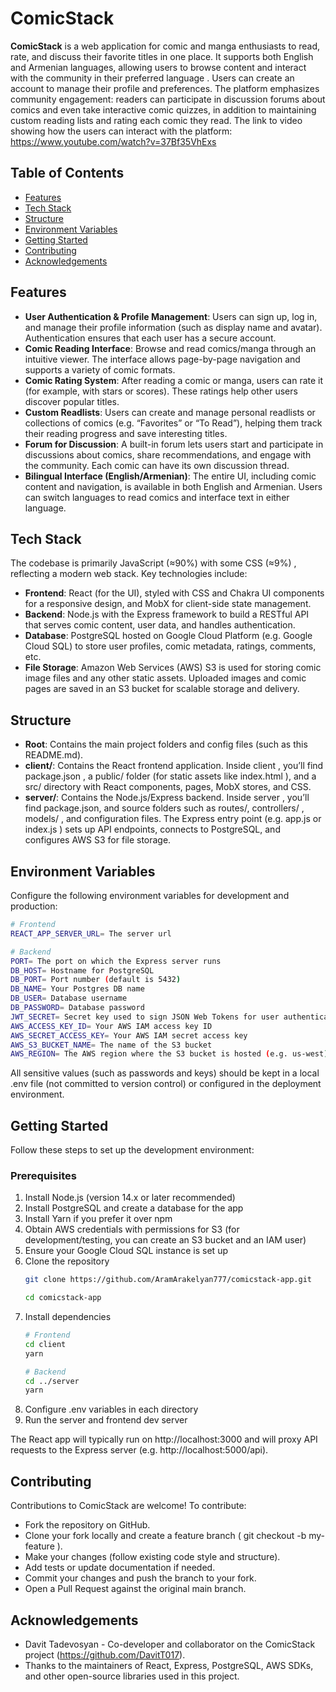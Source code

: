 # ComicStack

**ComicStack** is a web application for comic and manga enthusiasts to read, rate, and discuss their favorite titles in one place. It supports both English and Armenian languages, allowing users to browse content and interact with the community in their preferred language . Users can create an account to manage their profile and preferences. The platform emphasizes community engagement: readers can participate in discussion forums about comics and even take interactive comic quizzes, in addition to maintaining custom reading lists and rating each comic they read. The link to video showing how the users can interact with the platform: https://www.youtube.com/watch?v=37Bf35VhExs

## Table of Contents
- [Features](#features)
- [Tech Stack](#tech-stack)
- [Structure](#structure)
- [Environment Variables](#environment-variables)
- [Getting Started](#getting-started)
- [Contributing](#contributing)
- [Acknowledgements](#acknowledgements)

## Features
- **User Authentication & Profile Management**: Users can sign up, log in, and manage their profile information (such as display name and avatar). Authentication ensures that each user has a secure account.
- **Comic Reading Interface**: Browse and read comics/manga through an intuitive viewer. The interface allows page-by-page navigation and supports a variety of comic formats.
- **Comic Rating System**: After reading a comic or manga, users can rate it (for example, with stars or scores). These ratings help other users discover popular titles.
- **Custom Readlists**: Users can create and manage personal readlists or collections of comics (e.g. “Favorites” or “To Read”), helping them track their reading progress and save interesting titles.
- **Forum for Discussion**: A built-in forum lets users start and participate in discussions about comics, share recommendations, and engage with the community. Each comic can have its own discussion thread.
- **Bilingual Interface (English/Armenian)**: The entire UI, including comic content and navigation, is available in both English and Armenian. Users can switch languages to read comics and interface text in either language.

## Tech Stack
The codebase is primarily JavaScript (≈90%) with some CSS (≈9%) , reflecting a modern web stack. Key technologies include:
- **Frontend**: React (for the UI), styled with CSS and Chakra UI components for a responsive design, and MobX for client-side state management.
- **Backend**: Node.js with the Express framework to build a RESTful API that serves comic content, user data, and handles authentication.
- **Database**: PostgreSQL hosted on Google Cloud Platform (e.g. Google Cloud SQL) to store user profiles, comic metadata, ratings, comments, etc.
- **File Storage**: Amazon Web Services (AWS) S3 is used for storing comic image files and any other static assets. Uploaded images and comic pages are saved in an S3 bucket for scalable storage and delivery.

## Structure
- **Root**: Contains the main project folders and config files (such as this README.md).
- **client/**: Contains the React frontend application. Inside client , you’ll find package.json , a public/ folder (for static assets like index.html ), and a src/ directory with React components, pages, MobX stores, and CSS.
- **server/**: Contains the Node.js/Express backend. Inside server , you’ll find package.json, and source folders such as routes/, controllers/ , models/ , and configuration files. The Express entry point (e.g. app.js or index.js ) sets up API endpoints, connects to PostgreSQL, and configures AWS S3 for file storage.

## Environment Variables
Configure the following environment variables for development and production:
```bash
# Frontend
REACT_APP_SERVER_URL= The server url

# Backend
PORT= The port on which the Express server runs
DB_HOST= Hostname for PostgreSQL
DB_PORT= Port number (default is 5432)
DB_NAME= Your Postgres DB name
DB_USER= Database username
DB_PASSWORD= Database password
JWT_SECRET= Secret key used to sign JSON Web Tokens for user authentication
AWS_ACCESS_KEY_ID= Your AWS IAM access key ID
AWS_SECRET_ACCESS_KEY= Your AWS IAM secret access key
AWS_S3_BUCKET_NAME= The name of the S3 bucket
AWS_REGION= The AWS region where the S3 bucket is hosted (e.g. us-west).
```
All sensitive values (such as passwords and keys) should be kept in a local .env file (not committed to version control) or configured in the deployment environment.

## Getting Started
Follow these steps to set up the development environment:
### Prerequisites
1. Install Node.js (version 14.x or later recommended)
2. Install PostgreSQL and create a database for the app
3. Install Yarn if you prefer it over npm
4. Obtain AWS credentials with permissions for S3 (for development/testing, you can create an S3 bucket and an IAM user)
5. Ensure your Google Cloud SQL instance is set up
6. Clone the repository
    ```bash
    git clone https://github.com/AramArakelyan777/comicstack-app.git

    cd comicstack-app
    ```
7. Install dependencies
    ```bash
    # Frontend
    cd client
    yarn

    # Backend
    cd ../server
    yarn
    ```
8. Configure .env variables in each directory
9. Run the server and frontend dev server

The React app will typically run on http://localhost:3000 and will proxy API requests to the Express server (e.g. http://localhost:5000/api).

## Contributing
Contributions to ComicStack are welcome! To contribute:
- Fork the repository on GitHub.
- Clone your fork locally and create a feature branch ( git checkout -b my-feature ).
- Make your changes (follow existing code style and structure).
- Add tests or update documentation if needed.
- Commit your changes and push the branch to your fork.
- Open a Pull Request against the original main branch.

## Acknowledgements
- Davit Tadevosyan - Co-developer and collaborator on the ComicStack project (https://github.com/DavitT017).
- Thanks to the maintainers of React, Express, PostgreSQL, AWS SDKs, and other open-source libraries used in this project.
